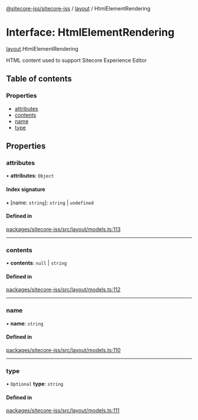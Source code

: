 [@sitecore-jss/sitecore-jss](../README.md) / [layout](../modules/layout.md) / HtmlElementRendering

# Interface: HtmlElementRendering

[layout](../modules/layout.md).HtmlElementRendering

HTML content used to support Sitecore Experience Editor

## Table of contents

### Properties

- [attributes](layout.HtmlElementRendering.md#attributes)
- [contents](layout.HtmlElementRendering.md#contents)
- [name](layout.HtmlElementRendering.md#name)
- [type](layout.HtmlElementRendering.md#type)

## Properties

### attributes

• **attributes**: `Object`

#### Index signature

▪ [name: `string`]: `string` \| `undefined`

#### Defined in

[packages/sitecore-jss/src/layout/models.ts:113](https://github.com/Sitecore/jss/blob/02c4c7d88/packages/sitecore-jss/src/layout/models.ts#L113)

___

### contents

• **contents**: ``null`` \| `string`

#### Defined in

[packages/sitecore-jss/src/layout/models.ts:112](https://github.com/Sitecore/jss/blob/02c4c7d88/packages/sitecore-jss/src/layout/models.ts#L112)

___

### name

• **name**: `string`

#### Defined in

[packages/sitecore-jss/src/layout/models.ts:110](https://github.com/Sitecore/jss/blob/02c4c7d88/packages/sitecore-jss/src/layout/models.ts#L110)

___

### type

• `Optional` **type**: `string`

#### Defined in

[packages/sitecore-jss/src/layout/models.ts:111](https://github.com/Sitecore/jss/blob/02c4c7d88/packages/sitecore-jss/src/layout/models.ts#L111)
